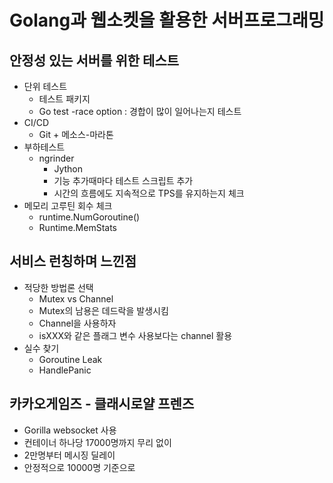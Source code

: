 # Golang과 웹소켓을 활용한 서버프로그래밍

## 안정성 있는 서버를 위한 테스트

* 단위 테스트
  * 테스트 패키지
  * Go test -race option : 경합이 많이 일어나는지 테스트
* CI/CD
  * Git + 메소스-마라톤
* 부하테스트
  * ngrinder
    * Jython
    * 기능 추가때마다 테스트 스크립트 추가
    * 시간의 흐름에도 지속적으로 TPS를 유지하는지 체크
* 메모리 고루틴 회수 체크
  * runtime.NumGoroutine()
  * Runtime.MemStats



## 서비스 런칭하며 느낀점

* 적당한 방법론 선택
  * Mutex vs Channel
  * Mutex의 남용은 데드락을 발생시킴
  * Channel을 사용하자
  * isXXX와 같은 플래그 변수 사용보다는 channel 활용
* 실수 찾기
  * Goroutine Leak
  * HandlePanic



## 카카오게임즈 - 클래시로얄 프렌즈
  * Gorilla websocket 사용
  * 컨테이너 하나당 17000명까지 무리 없이
  * 2만명부터 메시징 딜레이
  * 안정적으로 10000명 기준으로